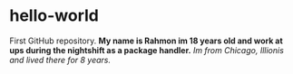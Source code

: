 # hello-world
First GitHub repository.
**My name is Rahmon im 18 years old and work at ups during the nightshift as a package handler.**
*Im from Chicago, Illionis and lived there for 8 years.*
